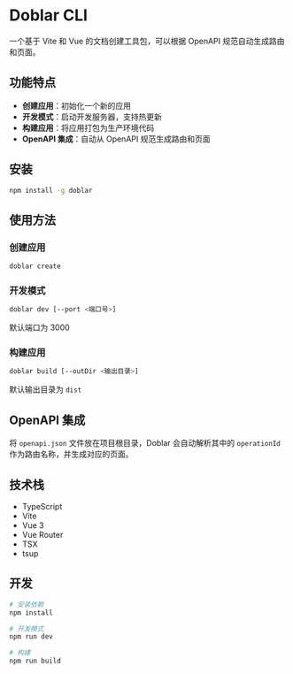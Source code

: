 # Doblar CLI

一个基于 Vite 和 Vue 的文档创建工具包，可以根据 OpenAPI 规范自动生成路由和页面。

## 功能特点

- **创建应用**：初始化一个新的应用
- **开发模式**：启动开发服务器，支持热更新
- **构建应用**：将应用打包为生产环境代码
- **OpenAPI 集成**：自动从 OpenAPI 规范生成路由和页面

## 安装

```bash
npm install -g doblar
```

## 使用方法

### 创建应用

```bash
doblar create
```

### 开发模式

```bash
doblar dev [--port <端口号>]
```

默认端口为 3000

### 构建应用

```bash
doblar build [--outDir <输出目录>]
```

默认输出目录为 `dist`

## OpenAPI 集成

将 `openapi.json` 文件放在项目根目录，Doblar 会自动解析其中的 `operationId` 作为路由名称，并生成对应的页面。

## 技术栈

- TypeScript
- Vite
- Vue 3
- Vue Router
- TSX
- tsup

## 开发

```bash
# 安装依赖
npm install

# 开发模式
npm run dev

# 构建
npm run build
```
